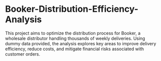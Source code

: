 # Booker-Distribution-Efficiency-Analysis
This project aims to optimize the distribution process for Booker, a wholesale distributor handling thousands of weekly deliveries. Using dummy data provided, the analysis explores key areas to improve delivery efficiency, reduce costs, and mitigate financial risks associated with customer orders.
